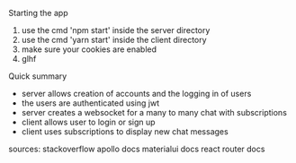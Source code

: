 Starting the app 

1. use the cmd 'npm start' inside the server directory
2. use the cmd 'yarn start' inside the client directory
3. make sure your cookies are enabled
4. glhf

Quick summary

- server allows creation of accounts and the logging in of users
- the users are authenticated using jwt
- server creates a websocket for a many to many chat with subscriptions
- client allows user to login or sign up
- client uses subscriptions to display new chat messages

sources:
stackoverflow
apollo docs
materialui docs
react router docs
